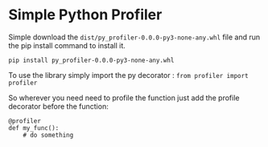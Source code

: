 # Simple Python Profiler
Simple download the `dist/py_profiler-0.0.0-py3-none-any.whl` file and run the pip install command to install it.

`pip install py_profiler-0.0.0-py3-none-any.whl`

To use the library simply import the py decorator :
`from profiler import profiler`

So wherever you need need to profile the function just add the profile decorator before the function:

    
    @profiler
    def my_func():
        # do something
